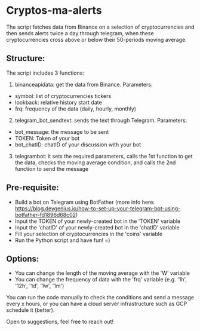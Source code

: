 # Cryptos-ma-alerts
The script fetches data from Binance on a selection of cryptocurrencies and then sends alerts twice a day through telegram, when these cryptocurrencies cross above or below their 50-periods moving average.

## Structure:
The script includes 3 functions:
1) binanceapidata: get the data from Binance. Parameters:
- symbol: list of cryptocurrencies tickers
- lookback: relative history start date
- frq: frequency of the data (daily, hourly, monthly)

2) telegram_bot_sendtext: sends the text through Telegram. Parameters:
- bot_message: the message to be sent
- TOKEN: Token of your bot
- bot_chatID: chatID of your discussion with your bot

3) telegrambot: it sets the required parameters, calls the 1st function to get the data, checks the moving average condition, and calls the 2nd function to send the message 

## Pre-requisite:
- Build a bot on Telegram using BotFather (more info here: https://blog.devgenius.io/how-to-set-up-your-telegram-bot-using-botfather-fd1896d68c02)
- Input the TOKEN of your newly-created bot in the 'TOKEN' variable
- Input the 'chatID' of your newly-created bot in the 'chatID' variable
- Fill your selection of cryptocurrencies in the 'coins' variable
- Run the Python script and have fun! =)

## Options:
- You can change the length of the moving average with the 'W' variable
- You can change the frequency of data with the 'frq' variable (e.g. '1h', '12h', '1d', '1w', '1m')

You can run the code manually to check the conditions and send a message every x hours, or you can have a cloud server infrastructure such as GCP schedule it (better). 

Open to suggestions, feel free to reach out! 
